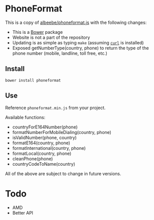 # PhoneFormat

This is a copy of [albeebe/phoneformat.js](https://github.com/albeebe/phoneformat.js) with the following changes:

  * This is a [Bower](http://bower.io) package
  * Website is not a part of the repository
  * Updating is as simple as typing `make` (assuming [`curl`](http://curl.haxx.se/) is installed)
  * Exposed getNumberType(country, phone) to return the type of the phone number (mobile, landline, toll free, etc.)

## Install

    bower install phoneformat
    
## Use

Reference `phoneformat.min.js` from your project.

Available functions:

  * countryForE164Number(phone)
  * formatNumberForMobileDialing(country, phone)
  * isValidNumber(phone, country)
  * formatE164(country, phone)
  * formatInternational(country, phone)
  * formatLocal(country, phone)
  * cleanPhone(phone)
  * countryCodeToName(country)

All of the above are subject to change in future versions.

# Todo

  * AMD
  * Better API
